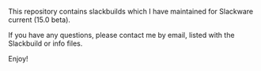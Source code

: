 This repository contains slackbuilds which I have maintained for Slackware current (15.0 beta).

If you have any questions, please contact me by email, listed with the Slackbuild or info files.

Enjoy!
